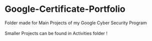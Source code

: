 # Google-Certificate-Portfolio
Folder made for Main Projects of my Google Cyber Security Program 
<br> <br>
Smaller Projects can be found in Activities folder !
